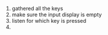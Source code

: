 1. gathered all the keys
2. make sure the input display is empty
3. listen for which key is pressed
4. 